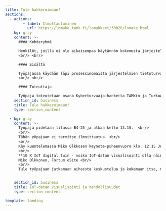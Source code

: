 ```yaml
---
title: Tule hakkeroimaan!
sections:
  - actions:
        - label: Ilmottautuminen
          url: https://lomake.tamk.fi/lomakkeet/30020/lomake.html
    bg: gray
    content: >-
      #### Kohderyhmä

      Henkilöt, joilla ei ole aikaisempaa käytännön kokemusta järjestelmien hakkeroinnista, mutta joita kiinnostaa kuinka sitä voidaan käytännössä tehdä.
      <br/> <br/> 

      #### Sisältö

      Työpajassa käydään läpi prosessinomaista järjestelmien tietoturvatestaamista hakkeroinnin keinoin: kuinka järjestelmistä löydetään haavoittuvuukia ja miten niitä voidaan hyväksikäyttää. Työpajassa hakkeroidaan järjestelmä verkom kautta. Tutuksi tulevia käsitteitä: skannaus haavoittuvuus, hyväksikäyttömenetelmä (exploit), salasanojen murtaminen. Osallistujamäärä: max. 20 hlö. Ilmoittautuminen erikseen linkin kautta.
      <br/> <br/> 

      #### Toteuttaja

      Työpaja toteutetaan osana Kyberturvaaja-hanketta TAMKin ja TurkuAMKin yhteistyönä 
    section_id: business
    title: Tule hakkeroimaan!
    type: section_content

  - bg: gray
    content: >-
      Työpaja pidetään tilassa B4-25 ja alkaa kello 13.15.  <br/>
      <br/>
      Tähän yöpajaan ei tarvitse ilmoittautua. <br/>
      <br/>
      Käy kuuntelemassa Miko Olkkosen keynote-puheenvuoro klo. 12:15 Juhlasalissa D1-04. <br/>
      <br/>
      **10 X IoT digital twin - voiko IoT-datan visualisointi olla näin helppoa ja halpaa?** <br/>
      Miko Olkkonen, Fortum eSite <br/>
      <br/>
      Tule työpajaan jatkamaan aiheesta keskustelua ja kokemaan itse, miten juuri sinä voit hyödyntää mahdollisuuksia opinnoissasi omassa työssäsi ja yrityksessäsi tai vaikka maailman pelastamisessa. 


    section_id: business
    title: IoT-datan visualisointi ja mahdollisuudet
    type: section_content

template: landing
---
```


